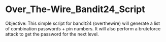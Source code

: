 # Over_The-Wire_Bandit24_Script
Objective: This simple script for bandit24 (overthewire) will generate a list of combination passwords + pin numbers. It will also perform a bruteforce attack to get the password for the next level.
